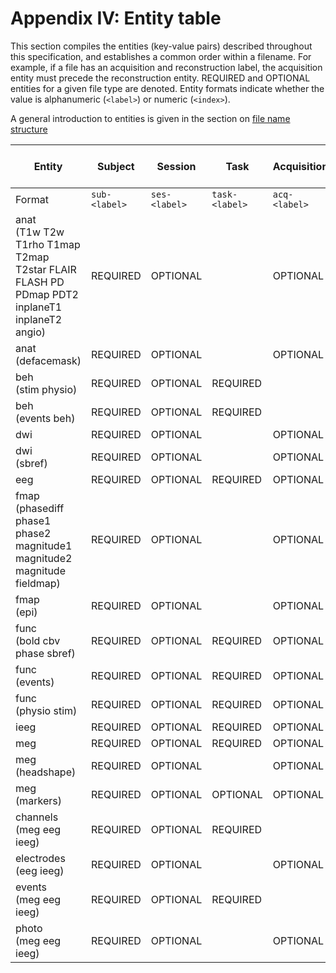 # Appendix IV: Entity table

This section compiles the entities (key-value pairs) described throughout this
specification, and establishes a common order within a filename. For example, if
a file has an acquisition and reconstruction label, the acquisition entity must
precede the reconstruction entity. REQUIRED and OPTIONAL entities for a given
file type are denoted. Entity formats indicate whether the value is alphanumeric
(`<label>`) or numeric (`<index>`).

A general introduction to entities is given in the section on
[file name structure](../02-common-principles.md#file-name-structure)

| Entity                                                                                         | Subject       | Session       | Task           | Acquisition   | Contrast Enhancing Agent   | Reconstruction   | Phase-Encoding Direction   | Run           | Corresponding Modality   | Echo           | Recording           | Processed (on device)   | Space           |
|------------------------------------------------------------------------------------------------|---------------|---------------|----------------|---------------|----------------------------|------------------|----------------------------|---------------|--------------------------|----------------|---------------------|-------------------------|-----------------|
| Format                                                                                         | `sub-<label>` | `ses-<label>` | `task-<label>` | `acq-<label>` | `ce-<label>`               | `rec-<label>`    | `dir-<label>`              | `run-<index>` | `mod-<label>`            | `echo-<index>` | `recording-<label>` | `proc-<label>`          | `space-<label>` |
| anat<br>(T1w T2w T1rho T1map T2map T2star FLAIR FLASH PD PDmap PDT2 inplaneT1 inplaneT2 angio) | REQUIRED      | OPTIONAL      |                | OPTIONAL      | OPTIONAL                   | OPTIONAL         |                            |               |                          |                |                     |                         |                 |
| anat<br>(defacemask)                                                                           | REQUIRED      | OPTIONAL      |                | OPTIONAL      | OPTIONAL                   | OPTIONAL         |                            |               | OPTIONAL                 |                |                     |                         |                 |
| beh<br>(stim physio)                                                                           | REQUIRED      | OPTIONAL      | REQUIRED       |               |                            |                  |                            |               |                          |                |                     |                         |                 |
| beh<br>(events beh)                                                                            | REQUIRED      | OPTIONAL      | REQUIRED       |               |                            |                  |                            |               |                          |                |                     |                         |                 |
| dwi                                                                                            | REQUIRED      | OPTIONAL      |                | OPTIONAL      |                            |                  | OPTIONAL                   | OPTIONAL      |                          |                |                     |                         |                 |
| dwi<br>(sbref)                                                                                 | REQUIRED      | OPTIONAL      |                | OPTIONAL      |                            |                  | OPTIONAL                   | OPTIONAL      |                          |                |                     |                         |                 |
| eeg                                                                                            | REQUIRED      | OPTIONAL      | REQUIRED       | OPTIONAL      |                            |                  |                            | OPTIONAL      |                          |                |                     |                         |                 |
| fmap<br>(phasediff phase1 phase2 magnitude1 magnitude2 magnitude fieldmap)                     | REQUIRED      | OPTIONAL      |                | OPTIONAL      |                            |                  |                            | OPTIONAL      |                          |                |                     |                         |                 |
| fmap<br>(epi)                                                                                  | REQUIRED      | OPTIONAL      |                | OPTIONAL      | OPTIONAL                   |                  | REQUIRED                   | OPTIONAL      |                          |                |                     |                         |                 |
| func<br>(bold cbv phase sbref)                                                                 | REQUIRED      | OPTIONAL      | REQUIRED       | OPTIONAL      | OPTIONAL                   | OPTIONAL         | OPTIONAL                   | OPTIONAL      |                          | OPTIONAL       |                     |                         |                 |
| func<br>(events)                                                                               | REQUIRED      | OPTIONAL      | REQUIRED       | OPTIONAL      | OPTIONAL                   | OPTIONAL         | OPTIONAL                   | OPTIONAL      |                          | OPTIONAL       |                     |                         |                 |
| func<br>(physio stim)                                                                          | REQUIRED      | OPTIONAL      | REQUIRED       | OPTIONAL      |                            | OPTIONAL         |                            | OPTIONAL      |                          |                | OPTIONAL            | OPTIONAL                |                 |
| ieeg                                                                                           | REQUIRED      | OPTIONAL      | REQUIRED       | OPTIONAL      |                            |                  |                            | OPTIONAL      |                          |                |                     |                         |                 |
| meg                                                                                            | REQUIRED      | OPTIONAL      | REQUIRED       | OPTIONAL      |                            |                  |                            | OPTIONAL      |                          |                |                     | OPTIONAL                |                 |
| meg<br>(headshape)                                                                             | REQUIRED      | OPTIONAL      |                | OPTIONAL      |                            |                  |                            |               |                          |                |                     |                         | OPTIONAL        |
| meg<br>(markers)                                                                               | REQUIRED      | OPTIONAL      | OPTIONAL       | OPTIONAL      |                            |                  |                            |               |                          |                |                     |                         | OPTIONAL        |
| channels<br>(meg eeg ieeg)                                                                     | REQUIRED      | OPTIONAL      | REQUIRED       |               |                            |                  |                            | OPTIONAL      |                          |                |                     |                         |                 |
| electrodes<br>(eeg ieeg)                                                                       | REQUIRED      | OPTIONAL      |                | OPTIONAL      |                            |                  |                            |               |                          |                |                     |                         | OPTIONAL        |
| events<br>(meg eeg ieeg)                                                                       | REQUIRED      | OPTIONAL      | REQUIRED       |               |                            |                  |                            | OPTIONAL      |                          |                |                     |                         |                 |
| photo<br>(meg eeg ieeg)                                                                        | REQUIRED      | OPTIONAL      |                | OPTIONAL      |                            |                  |                            |               |                          |                |                     |                         |                 |
